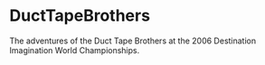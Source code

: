 # DuctTapeBrothers
The adventures of the Duct Tape Brothers at the 2006 Destination Imagination World Championships.
